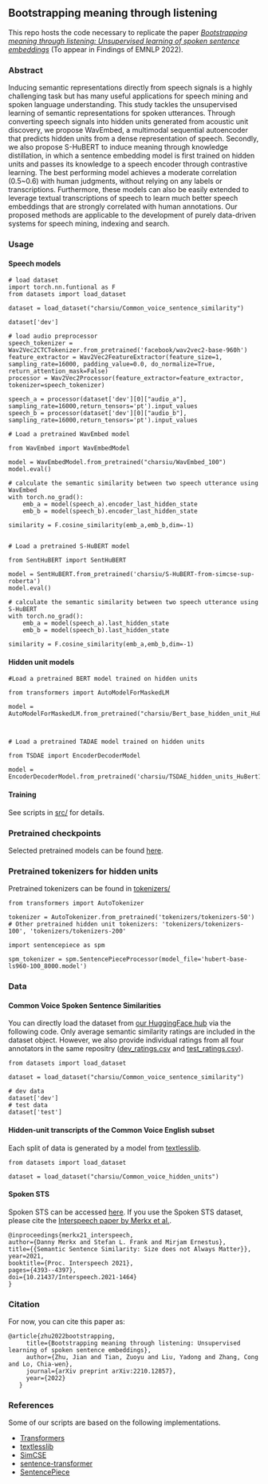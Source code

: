 ## Bootstrapping meaning through listening   
This repo hosts the code necessary to replicate the paper [*Bootstrapping meaning through listening: Unsupervised learning of spoken sentence embeddings*](https://arxiv.org/abs/2210.12857) (To appear in Findings of EMNLP 2022). 

### Abstract  
Inducing semantic representations directly from speech signals is a highly challenging task but has many useful applications for speech mining and spoken language understanding. This study tackles the unsupervised learning of semantic representations for spoken utterances. Through converting speech signals into hidden units generated from acoustic unit discovery, we propose WavEmbed, a multimodal sequential autoencoder that predicts hidden units from a dense representation of speech. Secondly, we also propose S-HuBERT to induce meaning through knowledge distillation, in which a sentence embedding model is first trained on hidden units and passes its knowledge to a speech encoder through contrastive learning. The best performing model achieves a moderate correlation (0.5~0.6) with human judgments, without relying on any labels or transcriptions. Furthermore, these models can also be easily extended to leverage textual transcriptions of speech to learn much better speech embeddings that are strongly correlated with human annotations. Our proposed methods are applicable to the development of purely data-driven systems for speech mining, indexing and search.


### Usage
#### Speech models
```
# load dataset
import torch.nn.funtional as F
from datasets import load_dataset

dataset = load_dataset("charsiu/Common_voice_sentence_similarity")

dataset['dev']

# load audio preprocessor
speech_tokenizer = Wav2Vec2CTCTokenizer.from_pretrained('facebook/wav2vec2-base-960h')
feature_extractor = Wav2Vec2FeatureExtractor(feature_size=1, sampling_rate=16000, padding_value=0.0, do_normalize=True, return_attention_mask=False)
processor = Wav2Vec2Processor(feature_extractor=feature_extractor, tokenizer=speech_tokenizer)

speech_a = processor(dataset['dev'][0]["audio_a"], sampling_rate=16000,return_tensors='pt').input_values
speech_b = processor(dataset['dev'][0]["audio_b"], sampling_rate=16000,return_tensors='pt').input_values

# Load a pretrained WavEmbed model

from WavEmbed import WavEmbedModel

model = WavEmbedModel.from_pretrained("charsiu/WavEmbed_100")
model.eval()

# calculate the semantic similarity between two speech utterance using WavEmbed
with torch.no_grad():
    emb_a = model(speech_a).encoder_last_hidden_state
    emb_b = model(speech_b).encoder_last_hidden_state

similarity = F.cosine_similarity(emb_a,emb_b,dim=-1)
                

# Load a pretrained S-HuBERT model

from SentHuBERT import SentHuBERT

model = SentHuBERT.from_pretrained('charsiu/S-HuBERT-from-simcse-sup-roberta')
model.eval()

# calculate the semantic similarity between two speech utterance using S-HuBERT
with torch.no_grad():
    emb_a = model(speech_a).last_hidden_state
    emb_b = model(speech_b).last_hidden_state
    
similarity = F.cosine_similarity(emb_a,emb_b,dim=-1)
```

#### Hidden unit models

```
#Load a pretrained BERT model trained on hidden units

from transformers import AutoModelForMaskedLM

model = AutoModelForMaskedLM.from_pretrained("charsiu/Bert_base_hidden_unit_HuBERT100C")



# Load a pretrained TADAE model trained on hidden units

from TSDAE import EncoderDecoderModel

model = EncoderDecoderModel.from_pretrained('charsiu/TSDAE_hidden_units_HuBert100')
```

#### Training
See scripts in [src/](https://github.com/lingjzhu/spoken_sent_embedding/tree/main/src) for details.

### Pretrained checkpoints  
  Selected pretrained models can be found [here](https://huggingface.co/charsiu).  

### Pretrained tokenizers for hidden units
Pretrained tokenizers can be found in [tokenizers/](https://github.com/lingjzhu/spoken_sent_embedding/tree/main/tokenizers)

```
from transformers import AutoTokenizer

tokenizer = AutoTokenizer.from_pretrained('tokenizers/tokenizers-50') 
# Other pretrained hidden unit tokenizers: 'tokenizers/tokenizers-100', 'tokenizers/tokenizers-200' 

```

```
import sentencepiece as spm

spm_tokenizer = spm.SentencePieceProcessor(model_file='hubert-base-ls960-100_8000.model')
```

### Data  

#### Common Voice Spoken Sentence Similarities  
You can directly load the dataset from [our HuggingFace hub](https://huggingface.co/datasets/charsiu/Common_voice_sentence_similarity) via the following code. Only average semantic similarity ratings are included in the dataset object. However, we also provide individual ratings from all four annotators in the same repositry ([dev_ratings.csv](https://huggingface.co/datasets/charsiu/Common_voice_sentence_similarity/blob/main/dev_ratings.tsv) and [test_ratings.csv](https://huggingface.co/datasets/charsiu/Common_voice_sentence_similarity/blob/main/test_ratings.tsv)). 
```
from datasets import load_dataset

dataset = load_dataset("charsiu/Common_voice_sentence_similarity")

# dev data
dataset['dev']
# test data
dataset['test']
```  
    
#### Hidden-unit transcripts of the Common Voice English subset  
Each split of data is generated by a model from [textlesslib](https://github.com/facebookresearch/textlesslib).  
```
from datasets import load_dataset

dataset = load_dataset("charsiu/Common_voice_hidden_units")
```
#### Spoken STS     
Spoken STS can be accessed [here](https://easy.dans.knaw.nl/ui/datasets/id/easy-dataset:237533). If you use the Spoken STS dataset, please cite the [Interspeech paper by Merkx et al.](https://www.isca-speech.org/archive/interspeech_2021/merkx21_interspeech.html).
```
@inproceedings{merkx21_interspeech,
author={Danny Merkx and Stefan L. Frank and Mirjam Ernestus},
title={{Semantic Sentence Similarity: Size does not Always Matter}},
year=2021,
booktitle={Proc. Interspeech 2021},
pages={4393--4397},
doi={10.21437/Interspeech.2021-1464}
}
```
### Citation  
  For now, you can cite this paper as:
   ```
   @article{zhu2022bootstrapping,
        title={Bootstrapping meaning through listening: Unsupervised learning of spoken sentence embeddings},
        author={Zhu, Jian and Tian, Zuoyu and Liu, Yadong and Zhang, Cong and Lo, Chia-wen},
        journal={arXiv preprint arXiv:2210.12857},
        year={2022}
      }
   ```
### References
  Some of our scripts are based on the following implementations. 
  - [Transformers](https://github.com/huggingface/transformers)
  - [textlesslib](https://github.com/facebookresearch/textlesslib)
  - [SimCSE](https://github.com/princeton-nlp/SimCSE)
  - [sentence-transformer](https://www.sbert.net/)
  - [SentencePiece](https://github.com/google/sentencepiece)
